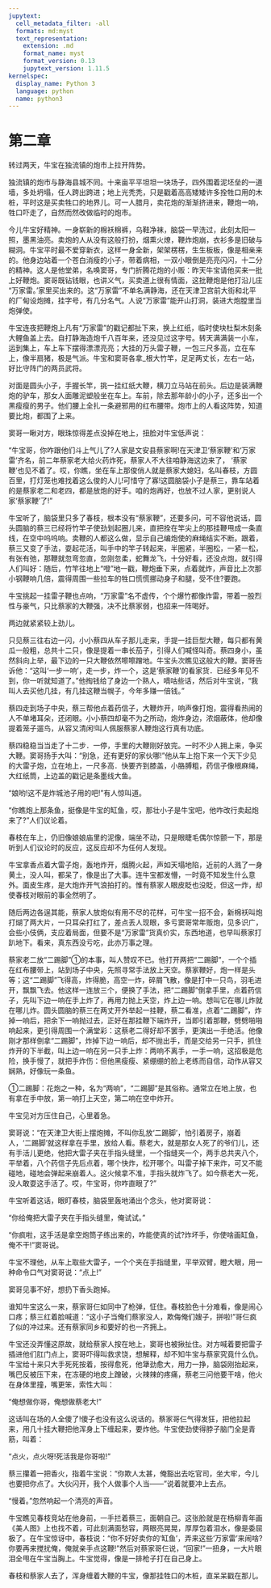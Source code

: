 ```yaml
---
jupytext:
  cell_metadata_filter: -all
  formats: md:myst
  text_representation:
    extension: .md
    format_name: myst
    format_version: 0.13
    jupytext_version: 1.11.5
kernelspec:
  display_name: Python 3
  language: python
  name: python3
---
```

# 第二章

转过两天，牛宝在独流镇的炮市上拉开阵势。

独流镇的炮市与静海县城不同。十来亩平平坦坦一块场子，四外围着泥坯垒的一道墙，多处坍塌，任人跨出跨进；地上光秃秃，只是戳着高高矮矮许多拴牲口用的木桩，平时这是买卖牲口的地界儿。可一人腊月，卖花炮的渐渐挤进来，鞭炮一响，牲口吓走了，自然而然改做临时的炮市。

今儿牛宝好精神。一身崭新的棉袄棉裤，乌鞋净袜，脑袋一早洗过，此刻太阳一照，墨黑油亮。卖炮的人从没有这般打扮，烟熏火燎，鞭炸炮崩，衣衫多是旧破与糊洞。牛宝平时最不爱穿新衣，这样一身全新，架架楞楞，生生板板，像是相亲来的。他身边站着一个苍白消瘦的小子，带着病相，一双小眼倒是亮亮闪闪，十二分的精神。这人是他堂弟，名唤窦哥，专门折腾花炮的小贩：昨天牛宝请他买来一批上好鞭炮。窦哥既钻钱眼，也讲义气，买卖道上很有情面，这批鞭炮是他打沿儿庄 “万家雷。’家里买出来的。这“万家雷”不单名满静海，还在天津卫宫前大街和北平的厂甸设炮摊，挂字号，有几分名气。人说“万家雷”能开山打洞，装进大炮膛里当炮弹使。

牛宝连夜把鞭炮上凡有“万家雷”的戳记都扯下来，换上红纸，临时使块杜梨木刻条大鲤鱼盖上去。自打静海造炮千八百年来，还没见过这字号。转天满满装一小车，运到集上，车上车下摆得漂漂亮亮；大挂的万头雷子鞭，一包三尺多高，立在车上，像半扇猪，极是气派。牛宝和窦哥各拿_根大竹竿，足足两丈长，左右一站，好比守阵门的两员武将。

对面是圆头小子，手握长竿，挑一挂红纸大鞭，横刀立马站在前头。后边是装满鞭炮的驴车，那女人面雕泥塑般坐在车上。车前，除去那年龄小的小子，还多出一个黑瘦瘦的男子。他们腰上全扎一条避邪用的红布腰带。炮市上的人看这阵势，知道要比炮，都围了上来。

窦哥一瞅对方，眼珠惊得差点没掉在地上，扭脸对牛宝低声说：

“牛宝哥，你咋跟他们斗上气儿了?人家是文安县蔡家啊!在天津卫‘蔡家鞭’和‘万家雷’齐名，前二年蔡家老大给火药炸死，蔡家人不大往咱静海这边来了， ‘蔡家鞭’也见不着了。哎，你瞧，坐在车上那俊俏人就是蔡家大媳妇，名叫春枝，方圆百里，打灯笼也难找着这么俊的人儿!可惜守了寡!这圆脑袋小子是蔡三，靠车站着的是蔡家老二和老四，都是放炮的好手。咱的炮再好，也放不过人家，更别说人家‘蔡家鞭’了!”

牛宝听了，脑袋里只多了春枝，根本没有“蔡家鞭”，还要多问，可不容他说话，圆头圆脑的蔡三已经将竹竿子使劲划起圈儿来，直把拴在竿尖上的那挂鞭甩成一条直线，在空中呜呜响。卖鞭的人都这么做，显示自己编炮使的麻绳结实不断。跟着，蔡三又变了手法，耍起花活，叫手中的竿子转起来，半圈紧，半圈松，一紧一松，有张有弛，那鞭就忽弯忽直，忽刚忽柔，蛇舞龙飞，十分好看，还没点炮，就引得人们叫好：随后，竹竿往地上“噔”地一戳，鞭炮垂下来，点着就炸，声音比上次那小钢鞭响几倍，震得周围一些拉车的牲口慌慌挪动身子和腿，受不住?要跑。

牛宝挑起一挂雷子鞭也点响，“万家雷”名不虚传，个个爆竹都像炸雷，带着一股烈性与豪气，只比蔡家的大鞭强，决不比蔡家弱，也招来一阵喝好。

两边就紧紧较上劲儿。

只见蔡三往右边一闪，小小蔡四从车子那儿走来，手提一挂巨型大鞭，每只都有黄瓜一般粗，总共十二只，像是提着一串长茄子，引得人们喊怪叫奇。蔡四身小，虽然斜向上举，最下边的一只大鞭依然嚓嚓蹭地。牛宝头次瞧见这般大的鞭。窦哥告诉他：“这叫‘一步一响’，走一步，炸一个，这是‘蔡家鞭’的看家货．已经多年见不到，你一听就知道了。”他掏钱给了身边一个熟人，嘀咕些话，然后对牛宝说，“我叫人去买他几挂，有几挂这鞭当幌子，今年多赚一倍钱。”

蔡四走到场子中央，蔡三帮他点着药信子，大鞭炸开，响声像打炮，震得看热闹的人不单堵耳朵，还闭眼。小小蔡四却毫不为之所动，炮炸身边，浓烟蔽体，他却像提着笼子遛鸟，从容又清闲!叫人佩服蔡家人鞭炮这行真有功底。

蔡四稳稳当当走了十二步．一停，手里的大鞭刚好放完。一时不少人拥上来，争买大鞭。窦哥扬手大叫：“别急，还有更好的家伙哪!”他从车上抱下来一个天下少见的大雷子炮，立在地上，一尺多高．快要齐到膝盖，小胳膊粗，药信子像根麻绳，大红纸筒，上边盖的戳记是条墨线大鱼。

“娘哟!这不是炸城池子用的吧!”有人惊叫道。

“你瞧炮上那条鱼，挺像是牛宝的缸鱼，哎，那壮小子是牛宝吧，他咋改行卖起炮来了?”人们议论着。

春枝在车上，仍旧像娘娘庙里的泥像，端坐不动，只是眼睫毛偶尔惊颤一下，那是听到人们议论时的反应，这反应却不为任何人发现。

牛宝拿香点着大雷子炮，轰地炸开，烟腾火起，声如天塌地陷，近前的人溅了一身黄土，没人叫，都呆了，像是出了大事。连牛宝都发懵，一时竟不知发生什么意外。面皮生疼，是大炮炸开气浪拍打的。惟有蔡家人眼皮眨也没眨，但这一炸，却使春枝对眼前的事全然明了。

随后两边各逞其能，蔡家人放炮似有用不尽的花样，可牛宝一招不会，新棉袄叫炮打煳了两大片，一只耳朵打红了，差点丢人现眼，多亏窦哥常年贩炮，见多识广，会些小伎俩，支应着局面，但要不是“万家雷”货真价实，东西地道，也早叫蔡家打趴地下。看来，真东西没亏吃，此亦万事之理。

蔡家老二放“二踢脚”①的本事，叫人赞叹不已。他打开两把“二踢脚”，一个个插在红布腰带上，站到场子中央，先照寻常手法放上天空。蔡家鞭好，炮一样是头等；这“二踢脚”飞得高，炸得脆，高空一炸，碎屑飞散，像是打中一只鸟，羽毛进开，飘飘飞去。他这样一连放三个，便换了手法，把“二踢脚”倒拿手里，点着药信子，先叫下边一响在手上炸了，再用力抛上天空，炸上边一响。想叫它在哪儿炸就在哪儿炸。圆头圆脑的蔡三在两丈开外举起一挂鞭，蔡二看准，点着“二踢脚”，炸掉一响后，把余下一响抛过去，正好在那挂鞭下端炸开，当即引着那鞭，劈劈啪啪响起来，更引得周围一个满堂彩：这蔡老二得好却不罢手，更演出一手绝活。他像刚才那样倒拿“二踢脚”，炸掉下边一响后，却不抛出手，而是交给另一只手，抓住炸开的下半截，叫上边一响在另一只手上炸：两响不离手，一手一响，这招极是危险，换手慢了，就把手炸伤：但他黑瘦瘦、紧绷绷的脸上老练而自信，动作从容又娴熟，好像玩一条鱼。

①二踢脚：花炮之一种，名为“两响”，“二踢脚”是其俗称。通常立在地上放，也有拿在手中放，第一响打上天空，第二响在空中炸开。

牛宝见对方压住自己，心里着急。

窦哥说：“在天津卫大街上摆炮摊，不叫你乱放‘二踢脚’，怕引着房子，崩着人，‘二踢脚’就这样拿在手里，放给人看。蔡老大，就是那女人死了的爷们儿，还有手活儿更绝，他把大雷子夹在手指头缝里，一个指缝夹一个，两手总共夹八个，平举着，八个药信子先后点着，哪个快炸，松开哪个。叫雷子掉下来炸，可又不能碰地，碰地会弹起来崩着人。这火候拿不准，手指头就炸飞了。如今蔡老大一死，没人敢耍这手活了。哎，牛宝哥，你咋直眼了?”

牛宝听着这话，眼盯春枝，脑袋里轰地涌出个念头，他对窦哥说：

“你给俺把大雷子夹在手指头缝里，俺试试。”

“你疯啦，这手活是拿空炮筒子练出来的，咋能使真的试?炸坏手，你使啥画缸鱼，俺不干!”窦哥说。

牛宝不理他，从车上取些大雷子，一个个夹在手指缝里，平举双臂，瞪大眼，用一种命令口气对窦哥说：“点上!”

窦哥见事不好，想扔下香头跑掉。

谁知牛宝这么一来，蔡家哥仨如同中了枪弹，怔住。春枝脸色十分难看，像是闹心口疼；蔡三红着脸喊道：“这小子当俺们蔡家没人，欺侮俺们嫂子，拼啦!”哥仨疯了似的冲过来。还有蔡家同乡和要好的也一齐拥上。

牛宝还没弄懂这原故，就给蔡家人按在地上，窦哥也被揪扯住。对方喊着要把雷子插进他们肛门点上，窦哥吓得叫救求饶，想解释，却不知牛宝与蔡家究竟什么仇。牛宝给十来只大手死死按着，按得愈死，他犟劲愈大，用力一挣，脑袋刚抬起来，嘴巴反被压下来，在冻硬的地皮上蹭破，火辣辣的疼痛，蔡老三问他要干啥，他火在身体里撞，嘴更笨，索性大叫：

“俺想做你哥，俺想做蔡老大!”

这话叫在场的人全傻了!傻子也没有这么说话的。蔡家哥仨气得发狂，把他拉起来，用几十挂大鞭把他浑身上下缠起来，要炸他。牛宝使劲使得脖子脑门全是青筋，叫着：

“点火，点火呀!死活我是你哥啦!”

蔡三攥着一把香火，指着牛宝说：“你欺人太甚，俺豁出去吃官司，坐大牢，今儿也要把你点了。大伙闪开，我个人做事个人当——”说着就要冲上去点。

“慢着。”忽然响起一个清亮的声音。

牛宝瞧见春枝竞站在他身前，一手拦着蔡三，面朝自己。这张脸就是在杨柳青年画《美人图》上也找不着，可此刻满面愁容，两眼亮晃晃，厚厚包着泪水，像是委屈极了。在牛宝惊讶中，春枝说：“你不好好卖你的‘缸鱼’，弄来这些‘万家雷’来闹啥?你要再来搅扰俺，俺就亲手点这鞭!”然后对蔡家哥仨说，“回家!”一扭身，一大片眼泪全甩在牛宝当胸上。牛宝觉得，像是一排枪子打在自己身上。

春枝和蔡家人去了，浑身缠着大鞭的牛宝，像那挂牲口的木桩，直呆呆戳在那儿。

